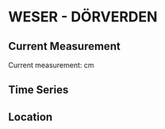 # WESER - DÖRVERDEN

## Current Measurement

Current measurement: <Value topic="rivers/pegel-online/WESER/DOERVERDEN/measurementValue"/> cm

## Time Series

<TimeSeries topic="rivers/pegel-online/WESER/DOERVERDEN/measurementValue" period="week" />

## Location

<WorldMap>
  <Marker lat="52.85227243261517" lon="9.210322075265587" labelTopic="rivers/pegel-online/WESER/DOERVERDEN/measurementValue" />
</WorldMap>
